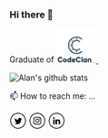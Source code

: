 ### Hi there 👋

<!--
**AlHood77/AlHood77** is a ✨ _special_ ✨ repository because its `README.md` (this file) appears on your GitHub profile.

Here are some ideas to get you started:

- 🔭 I’m currently working on ...
- 🌱 I’m currently learning ...
- 👯 I’m looking to collaborate on ...
- 🤔 I’m looking for help with ...
- 💬 Ask me about ...
- 📫 How to reach me: ...
- 😄 Pronouns: ...
- ⚡ Fun fact: ...
-->
Graduate of <a href="https://codeclan.com/">
        <img width="70px" alt="CodeClan" src="https://github.com/AlHood77/AlHood77/blob/master/assets/CC.png">&nbsp;
</a>

![Alan's github stats](https://github-readme-stats.vercel.app/api?username=AlHood77&show_icons=true)

📫 How to reach me: ...


<a href="https://twitter.com/alanhood77" target="_blank"><img src="assets/tw.png" alt="Twitter" width="30"></a>
<a href="https://www.instagram.com/alanhood77/" target="_blank"><img src="assets/ig.png" alt="Instagram" width="30"></a>
<a href="https://www.linkedin.com/in/alanhood77/" target="_blank"><img src="assets/in.png" alt="LinkedIn" width="30"></a>
